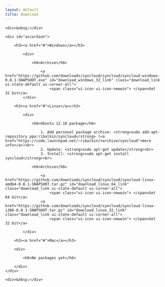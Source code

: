 ```yaml
---
layout: default
title: Download
---
```


<script type="text/javascript">
    $(function(){
            /*$('#dialog_link, ul#icons li').hover(
            function() { $(this).addClass('ui-state-hover'); },
            function() { $(this).removeClass('ui-state-hover'); }
            );*/

/*
        $('#dialog_link').click(function(){
            $('#dialog').dialog('open');
            return false;
        });
*/

        $( "#accordion" ).accordion({ autoHeight: false });
//        $( "#linux-32-bit" ).button({ icons: {primary:'ui-icon-arrowthickstop-1-s'} });


//        $( ".selector" ).button({ icons: {primary:'ui-icon-gear',secondary:'ui-icon-triangle-1-s'} });


        if (navigator.platform.indexOf("Windows") != -1) {
            $('#accordion').accordion( "activate" , 0 );
        } else if (navigator.platform.indexOf("Linux") != -1) {
            $('#accordion').accordion( "activate" , 1 );
        } else if (navigator.platform.indexOf("Mac") != -1) {
            $('#accordion').accordion( "activate" , 2 );
        }


    });
</script>
<style type="text/css">
    .download_link {padding: .4em 1em .4em 20px;text-decoration: none;position: relative;}
    .download_link span.ui-icon {margin: 0 5px 0 0;position: absolute;left: .2em;top: 50%;margin-top: -8px;}
    /*ul#icons {margin: 0; padding: 0;}*/
    /*ul#icons li {margin: 2px; position: relative; padding: 4px 0; cursor: pointer; float: left;  list-style: none;}*/
    /*ul#icons span.ui-icon {float: left; margin: 0 4px;}*/
</style>


<div class="container_12">

    <div>&nbsp;</div>

    <div id="accordion">

        <h3><a href="#">Windows</a></h3>

            <div>

                <h6>Archive</h6>

                    <a href="https://github.com/downloads/syncloud/syncloud/syncloud-windows-0.0.1-SNAPSHOT.exe" id="download_windows_32_link" class="download_link ui-state-default ui-corner-all">
                        <span class="ui-icon ui-icon-newwin"> </span>Get 32 bit</a>
            </div>

        <h3><a href="#">Linux</a></h3>

            <div>

                <h6>Ubuntu 12.10 package</h6>

                    1. Add personal package archive: <strong>sudo add-apt-repository ppa:ribalkin/syncloud</strong> (<a href="https://code.launchpad.net/~ribalkin/+archive/syncloud">more info</a>)<br>
                    2. Update: <strong>sudo apt-get update</strong><br>
                    3. Install: <strong>sudo apt-get install syncloud</strong><br>

                <h6>Archive</h6>

                    <a href="https://github.com/downloads/syncloud/syncloud/syncloud-linux-amd64-0.0.1-SNAPSHOT.tar.gz" id="download_linux_64_link" class="download_link ui-state-default ui-corner-all">
                        <span class="ui-icon ui-icon-newwin"> </span>Get 64 bit</a>
                    <a href="https://github.com/downloads/syncloud/syncloud/syncloud-linux-i386-0.0.1-SNAPSHOT.tar.gz" id="download_linux_32_link" class="download_link ui-state-default ui-corner-all">
                        <span class="ui-icon ui-icon-newwin"> </span>Get 32 bit</a>

            </div>

        <h3><a href="#">Mac</a></h3>

        <div>

            <h6>No packages yet</h6>

        </div>
    </div>

    <div>&nbsp;</div>
</div>

